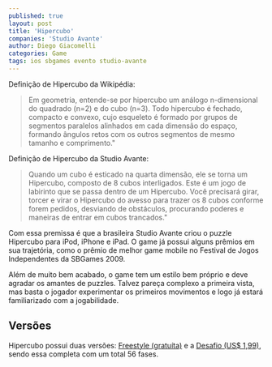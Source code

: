 ```yaml
---
published: true
layout: post
title: 'Hipercubo'
companies: 'Studio Avante'
author: Diego Giacomelli
categories: Game
tags: ios sbgames evento studio-avante
---
```

Defini&#231;&#227;o de Hipercubo da Wikip&#233;dia: 
> Em geometria, entende-se por hipercubo um an&#225;logo n-dimensional do quadrado (n=2) e do cubo (n=3). Todo hipercubo &#233; fechado, compacto e convexo, cujo esqueleto &#233; formado por grupos de segmentos paralelos alinhados em cada dimens&#227;o do espa&#231;o, formando &#226;ngulos retos com os outros segmentos de mesmo tamanho e comprimento.&quot;

Defini&#231;&#227;o de Hipercubo da Studio Avante: 
> Quando um cubo &#233; esticado na quarta dimens&#227;o, ele se torna um Hipercubo, composto de 8 cubos interligados. Este &#233; um jogo de labirinto que se passa dentro de um Hipercubo. Voc&#234; precisar&#225; girar, torcer e virar o Hipercubo do avesso para trazer os 8 cubos conforme forem pedidos, desviando de obst&#225;culos, procurando poderes e maneiras de entrar em cubos trancados.&quot;
 
Com essa premissa &#233; que a brasileira Studio Avante criou o puzzle Hipercubo para iPod, iPhone e iPad. O game j&#225; possui alguns pr&#234;mios em sua trajet&#243;ria, como o pr&#234;mio de melhor game mobile no Festival de Jogos Independentes da SBGames 2009.
 
 
Al&#233;m de  muito bem acabado, o game tem um estilo bem pr&#243;prio e deve agradar os amantes de puzzles. Talvez pare&#231;a complexo a primeira vista, mas basta o jogador experimentar os primeiros movimentos e logo j&#225; estar&#225; familiarizado com a jogabilidade.

## Versões
Hipercubo possui duas vers&#245;es: [Freestyle (gratu&#237;ta)](http://itunes.com/apps/HipercuboBRFreestyle) e a [Desafio (US$ 1,99)](http://itunes.com/apps/HipercuboBR), sendo essa completa com um total 56 fases.
